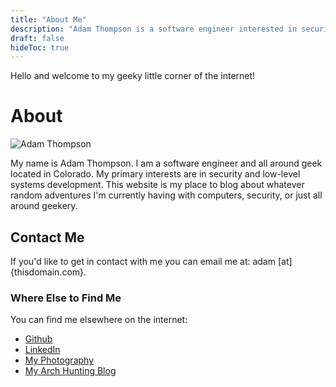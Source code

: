```yaml
---
title: "About Me"
description: "Adam Thompson is a software engineer interested in security and low-level systems development."
draft: false
hideToc: true
---
```


Hello and welcome to my geeky little corner of the internet!

# About

![Adam Thompson](/images/avatar.jpg#center)

My name is Adam Thompson. I am a software engineer and all around geek located in Colorado. My primary interests are in security and low-level systems development. This website is my place to blog about whatever random adventures I'm currently having with computers, security, or just all around geekery. 

## Contact Me

If you'd like to get in contact with me you can email me at: adam [at] {thisdomain.com}. 

### Where Else to Find Me

You can find me elsewhere on the internet:

* [Github](https://github.com/serialphotog)
* [LinkedIn](https://www.linkedin.com/in/adam-thompson-swe/)
* [My Photography](https://adamthompsonphoto.com)
* [My Arch Hunting Blog](https://adamsarches.com)
